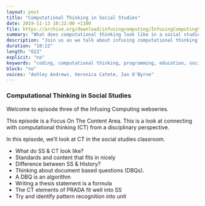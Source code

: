 ```yaml
---
layout: post
title: "Computational Thinking in Social Studies"
date: 2019-11-13 10:22:00 +1100
file: https://archive.org/download/infusingcomputing/InfusingComputingS1E3.mp3
summary: "What does computational thinking look like in a social studies classroom?"
description: "Join us as we talk about infusing computational thinking in the content areas"
duration: "10:22" 
length: "622"
explicit: "no" 
keywords: "coding, computational thinking, programming, education, social studies"
block: "no" 
voices: "Ashley Andrews, Veronica Catete, Ian O'Byrne"
---
```


### Computational Thinking in Social Studies

Welcome to episode three of the Infusing Computing webseries.

This episode is a Focus On The Content Area. This is a look at connecting with computational thinking (CT) from a disciplinary perspective.

In this episode, we’ll look at CT in the social studies classroom.

- What do SS & CT look like?
- Standards and content that fits in nicely
- Difference between SS & History?
- Thinking about document based questions (DBQs).
- A DBQ is an algorithm
- Writing a thesis statement is a formula
- The CT elements of PRADA fit well into SS
- Try and identify pattern recognition into unit

